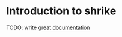 # Introduction to shrike

TODO: write [great documentation](http://jacobian.org/writing/what-to-write/)
